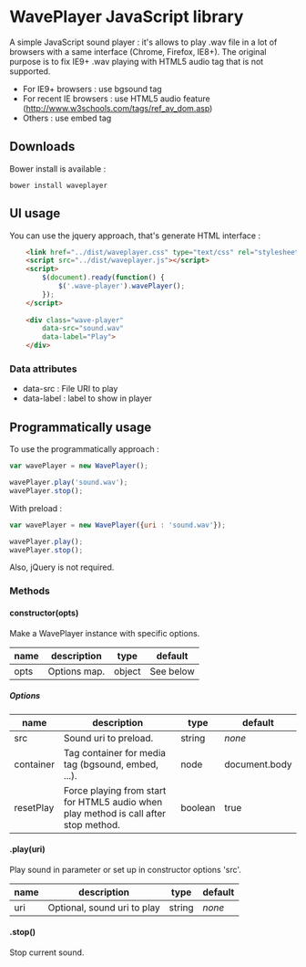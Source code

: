 WavePlayer JavaScript library
========

A simple JavaScript sound player : it's allows to play .wav file in a lot of browsers with a same interface (Chrome, Firefox, IE8+). 
The original purpose is to fix IE9+ .wav playing with HTML5 audio tag that is not supported.

* For IE9+ browsers : use bgsound tag
* For recent IE browsers : use HTML5 audio feature (http://www.w3schools.com/tags/ref_av_dom.asp)
* Others : use embed tag

## Downloads

Bower install is available :

```
bower install waveplayer
```

## UI usage

You can use the jquery approach, that's generate HTML interface :

```html
	<link href="../dist/waveplayer.css" type="text/css" rel="stylesheet" />
	<script src="../dist/waveplayer.js"></script>
	<script>
		$(document).ready(function() {
			$('.wave-player').wavePlayer();
		});
	</script>
	
	<div class="wave-player" 
		data-src="sound.wav" 
		data-label="Play">
	</div>		
```

### Data attributes

* data-src : File URI to play
* data-label : label to show in player

## Programmatically  usage

To use the programmatically approach :  

```javascript
var wavePlayer = new WavePlayer();

wavePlayer.play('sound.wav');
wavePlayer.stop();
```

With preload :

```javascript
var wavePlayer = new WavePlayer({uri : 'sound.wav'});

wavePlayer.play();
wavePlayer.stop();
```

Also, jQuery is not required.

### Methods

#### constructor(opts)

Make a WavePlayer instance with specific options. 

| name | description | type   | default   |
|------|-------------|--------|-----------|
| opts | Options map. | object | See below|

##### Options

| name      | description                                                                          | type    |  default     |
|-----------|--------------------------------------------------------------------------------------|---------|--------------|
| src       | Sound uri to preload.                                                                | string  | *none*      |
| container | Tag container for media tag (bgsound, embed, ...).                                   | node    | document.body|
| resetPlay | Force playing from start for HTML5 audio when play method is call after stop method. | boolean | true         |

#### .play(uri)

Play sound in parameter or set up in constructor options 'src'.

| name | description | type   | default          |
|------|-------------|--------|-----------|
| uri  | Optional, sound uri to play | string | *none* |

#### .stop()

Stop current sound.
